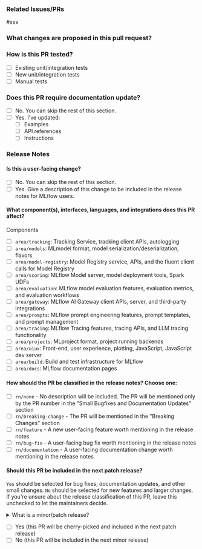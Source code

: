 ### Related Issues/PRs

<!-- Uncomment 'Resolve' if this PR can close the linked items. -->
<!-- Resolve --> #xxx

### What changes are proposed in this pull request?

<!-- Please fill in changes proposed in this PR. -->

### How is this PR tested?

- [ ] Existing unit/integration tests
- [ ] New unit/integration tests
- [ ] Manual tests

<!-- Attach code, screenshot, video used for manual testing here. -->

### Does this PR require documentation update?

- [ ] No. You can skip the rest of this section.
- [ ] Yes. I've updated:
  - [ ] Examples
  - [ ] API references
  - [ ] Instructions

### Release Notes

#### Is this a user-facing change?

- [ ] No. You can skip the rest of this section.
- [ ] Yes. Give a description of this change to be included in the release notes for MLflow users.

<!-- Details in 1-2 sentences. You can just refer to another PR with a description if this PR is part of a larger change. -->

#### What component(s), interfaces, languages, and integrations does this PR affect?

Components

- [ ] `area/tracking`: Tracking Service, tracking client APIs, autologging
- [ ] `area/models`: MLmodel format, model serialization/deserialization, flavors
- [ ] `area/model-registry`: Model Registry service, APIs, and the fluent client calls for Model Registry
- [ ] `area/scoring`: MLflow Model server, model deployment tools, Spark UDFs
- [ ] `area/evaluation`: MLflow model evaluation features, evaluation metrics, and evaluation workflows
- [ ] `area/gateway`: MLflow AI Gateway client APIs, server, and third-party integrations
- [ ] `area/prompts`: MLflow prompt engineering features, prompt templates, and prompt management
- [ ] `area/tracing`: MLflow Tracing features, tracing APIs, and LLM tracing functionality
- [ ] `area/projects`: MLproject format, project running backends
- [ ] `area/uiux`: Front-end, user experience, plotting, JavaScript, JavaScript dev server
- [ ] `area/build`: Build and test infrastructure for MLflow
- [ ] `area/docs`: MLflow documentation pages

<!--
Insert an empty named anchor here to allow jumping to this section with a fragment URL
(e.g. https://github.com/mlflow/mlflow/pull/123#user-content-release-note-category).
Note that GitHub prefixes anchor names in markdown with "user-content-".
-->

<a name="release-note-category"></a>

#### How should the PR be classified in the release notes? Choose one:

- [ ] `rn/none` - No description will be included. The PR will be mentioned only by the PR number in the "Small Bugfixes and Documentation Updates" section
- [ ] `rn/breaking-change` - The PR will be mentioned in the "Breaking Changes" section
- [ ] `rn/feature` - A new user-facing feature worth mentioning in the release notes
- [ ] `rn/bug-fix` - A user-facing bug fix worth mentioning in the release notes
- [ ] `rn/documentation` - A user-facing documentation change worth mentioning in the release notes

#### Should this PR be included in the next patch release?

`Yes` should be selected for bug fixes, documentation updates, and other small changes. `No` should be selected for new features and larger changes. If you're unsure about the release classification of this PR, leave this unchecked to let the maintainers decide.

<details>
<summary>What is a minor/patch release?</summary>

- Minor release: a release that increments the second part of the version number (e.g., 1.2.0 -> 1.3.0).
  Bug fixes, doc updates and new features usually go into minor releases.
- Patch release: a release that increments the third part of the version number (e.g., 1.2.0 -> 1.2.1).
  Bug fixes and doc updates usually go into patch releases.

</details>

<!-- patch -->

- [ ] Yes (this PR will be cherry-picked and included in the next patch release)
- [ ] No (this PR will be included in the next minor release)
